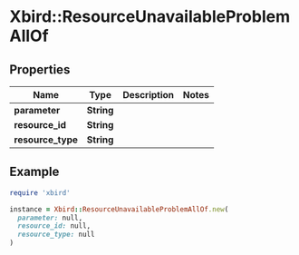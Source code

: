 # Xbird::ResourceUnavailableProblemAllOf

## Properties

| Name | Type | Description | Notes |
| ---- | ---- | ----------- | ----- |
| **parameter** | **String** |  |  |
| **resource_id** | **String** |  |  |
| **resource_type** | **String** |  |  |

## Example

```ruby
require 'xbird'

instance = Xbird::ResourceUnavailableProblemAllOf.new(
  parameter: null,
  resource_id: null,
  resource_type: null
)
```

